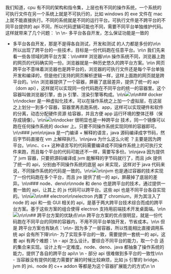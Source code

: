 我们知道，cpu 有不同的架构和指令集，上层也有不同的操作系统，一个系统的可执行文件在另一个系统上就是不可执行的，比如 windows 的 exe 文件在 mac 上就不能直接执行。不同的系统就是不同的运行平台。可执行文件是不跨平台的不同平台提供的 api 不同，所以代码逻辑可能也不同，需要不同平台单独维护代码。这样就带来了几个问题： \n \n- 多平台各自开发，怎么保证功能是一致的

- 多平台各自开发，那是不是得各自测试，开发和测试 的人力都是多份的\n\n 所以出现了跨平台的一些技术，目标是一份代码跑在任意平台。\n\n 我们先来看一些各领域的跨平台方案：\n\n### 浏览器\n\n 操作系统不同，浏览器上跑的网页的代码确实同一份。浏览器就是一种历史悠久的跨平台方案。\n\n 网页跨平台不意味着浏览器也是跨平台的，浏览器的可执行文件还是每个平台单独开发和编译的，但是他们支持的网页解析逻辑一样，这样上面跑的网页就是跨平台的。\n\n 浏览器提供了一个容器，屏蔽了底层差异，提供了统一的 api（dom api），这样就可以实现同一份代码跑在不同平台的统一的容器里。这个容器叫做浏览器引擎，由 js 引擎、渲染引擎等构成。\n\n![](https://p9-juejin.byteimg.com/tos-cn-i-k3u1fbpfcp/5acc7e2e83a74e33a82dae182209d836~tplv-k3u1fbpfcp-watermark.image)\n\n### docker \n\ndocker 是一种虚拟化技术，可以在操作系统之上加一个虚拟层，在这层之上划分一到多个容器，容器里再去跑系统、app，这样可以实现硬件和软件的分离，动态分配硬件资源 给容器，并且方便 app 运行环境的整体迁移（保存成镜像）。\n\n![](https://p6-juejin.byteimg.com/tos-cn-i-k3u1fbpfcp/ede8f79791d54e46977d77cfb6639081~tplv-k3u1fbpfcp-watermark.image)\n\ndocker 很明显也是一种跨平台 技术，同一个镜像可以跑在任何操作系统的 docker 上。只要不同操作系统实现同样的容器即可。\n\n### jvm\n\njava 是一门编译 + 解释的语言，java 源码编译成字节码，然后字节码直接在 vm 上解释执行。\n\njava 为什么这么火呢 ？主要是因为跨平台。\n\nc、c++ 这种语言写的代码需要编译成不同操作系统上的可执行文件来跑，而且每个平台的代码可能还不一样，需要写多份。\n\njava 因为提供了 jvm 容器，只要把源码编译成 jvm 能解释的字节码就行了，而且 jdk 提供了统一的 api，分别由不同操作系统的底层 api 来实现，这样对于 java 代码来说，不同操作系统的代码是一致的。\n\n![](https://p1-juejin.byteimg.com/tos-cn-i-k3u1fbpfcp/4d1d92c690de4ff79f3df6d46494d604~tplv-k3u1fbpfcp-watermark.image)\n\njvm 也是通过容器的技术实现了一份代码跑在多个平台，而且 jre 提供了统一的 api，屏蔽掉了底层的差异。\n\n### node、deno\n\nnode 和 deno 也是跨平台的技术，通过提供一套一致的 api，让其上 的 js 代码可以跨平台。这些 api 也是不同平台各自实现的。\n\n![](https://p3-juejin.byteimg.com/tos-cn-i-k3u1fbpfcp/33456ad2425d46fdbfcd5f42989e61d5~tplv-k3u1fbpfcp-watermark.image)\n\n## electron\n\nelectron 内置了 chromium，并为其注入了 node 的 api 和一些 GUI 相关的 api，是基于两大跨平台技术综合而成的跨平台方案。基于这些方案的组合使得 electron 支持用前端技术开发桌面端。\n\n![](https://p6-juejin.byteimg.com/tos-cn-i-k3u1fbpfcp/1aa023546f8c4837a9907fcca1a9be92~tplv-k3u1fbpfcp-watermark.image)\n\n\n## 跨平台方案的优缺点\n\n 跨平台方案的优点很明显，就是一份代码跑在不同平台的同样的容器内，不用不同平台单独开发，节省成本。\n\n 但是 跨平台方案也有缺点：\n\n- 因为多了一层容器，所以性能相比直接调用系统 api 会有所下降\n\n- 为了实现多平台的一致，需要提供一套统一的 api，这套 api 有两个难题：\n - api 怎么设计。要综合不同平台的能力，取一个合 适的集合来实现。设计上有一定难度。node、deno、java 都抽象了操作系统的能力，提供了各自的跨平台 api\n \n - 部分 api 很难做到多平台的一致性\n\n - 当容器没有提供的能力需要扩展的时候比较麻烦，比如 js 引擎的 bridge、 jvm 的 jni、node 的 c++ addon 等都是为这个容器扩展能力的方式\n \n
